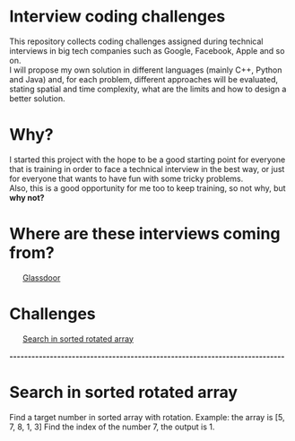 # Interview coding challenges
This repository collects coding challenges assigned during technical interviews in big tech companies such as Google, Facebook, Apple and so on.<br>
I will propose my own solution in different languages (mainly C++, Python and Java) and, for each problem, different approaches will be evaluated, stating spatial and time complexity, what are the limits and how to design a better solution.

# Why?
I started this project with the hope to be a good starting point for everyone that is training in order to face a technical interview in the best way, or just for everyone that wants to have fun with some tricky problems.<br>
Also, this is a good opportunity for me too to keep training, so not why, but <b>why not?</b>

# Where are these interviews coming from?
<ul>
  <a href="https://glassdoor.com/">Glassdoor</a>
</ul>

# Challenges
<ul>
  <a href="">Search in sorted rotated array</a>
</ul>

<b>---------------------------------------------------------------------------</b>

# Search in sorted rotated array
Find a target number in sorted array with rotation.
Example: the array is [5, 7, 8, 1, 3]
Find the index of the number 7, the output is 1.
